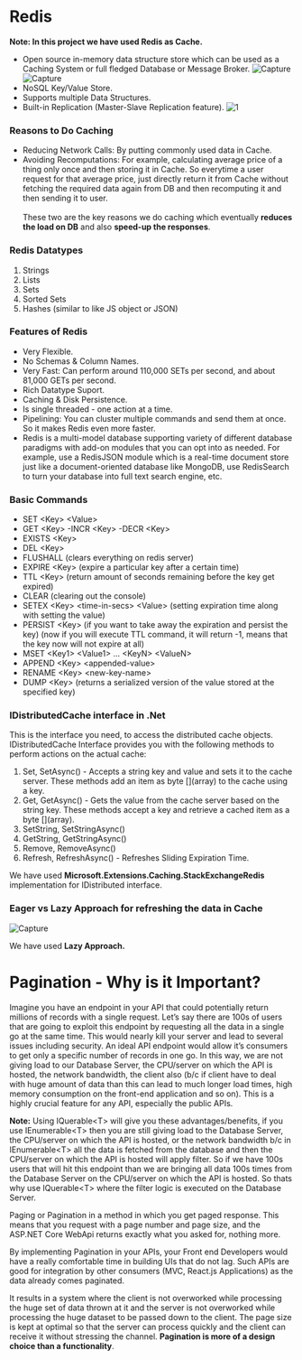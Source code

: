 # Redis
<b>Note: In this project we have used Redis as Cache.</b>

- Open source in-memory data structure store which can be used as a Caching System or full fledged Database or Message Broker.
![Capture](https://user-images.githubusercontent.com/76180043/189323592-41445b92-8db9-44de-b956-f6c51cd16970.PNG)
![Capture](https://user-images.githubusercontent.com/76180043/189374973-f9bd6035-287c-4359-90a7-9b0e8a1be83c.PNG)
- NoSQL Key/Value Store.
- Supports multiple Data Structures.
- Built-in Replication (Master-Slave Replication feature).
![1](https://user-images.githubusercontent.com/76180043/189301670-2ee66b2e-db35-41a9-9da5-7554794beed4.PNG)

### Reasons to Do Caching
- Reducing Network Calls: By putting commonly used data in Cache.
- Avoiding Recomputations: For example, calculating average price of a thing only once and then storing it in Cache. So everytime a user request for that average price, just directly return it from Cache without fetching the required data again from DB and then recomputing it and then sending it to user. <br><br>
These two are the key reasons we do caching which eventually <b>reduces the load on DB</b> and also <b>speed-up the responses</b>.

### Redis Datatypes
1) Strings
2) Lists
3) Sets
4) Sorted Sets
5) Hashes (similar to like JS object or JSON)

### Features of Redis
- Very Flexible.
- No Schemas & Column Names.
- Very Fast: Can perform around 110,000 SETs per second, and about 81,000 GETs per second.
- Rich Datatype Suport.
- Caching & Disk Persistence.
- Is single threaded - one action at a time.
- Pipelining: You can cluster multiple commands and send them at once. So it makes Redis even more faster.
- Redis is a multi-model database supporting variety of different database paradigms with add-on modules that you can opt into as needed. For example, use a RedisJSON module which is a real-time document store just like a document-oriented database like MongoDB, use RedisSearch to turn your database into full text search engine, etc.

### Basic Commands
- SET &lt;Key&gt; &lt;Value&gt;
- GET &lt;Key&gt;
-INCR &lt;Key&gt;
-DECR &lt;Key&gt;
- EXISTS &lt;Key&gt;
- DEL &lt;Key&gt;
- FLUSHALL (clears everything on redis server)
- EXPIRE &lt;Key&gt; <time-in-secs> (expire a particular key after a certain time)
- TTL &lt;Key&gt; (return amount of seconds remaining before the key get expired)
- CLEAR (clearing out the console)
- SETEX &lt;Key&gt; &lt;time-in-secs&gt; &lt;Value&gt; (setting expiration time along with setting the value)
- PERSIST &lt;Key&gt; (if you want to take away the expiration and persist the key) (now if you will execute TTL command, it will return -1, means that the key now will not expire at all)
- MSET &lt;Key1&gt; &lt;Value1&gt; ... &lt;KeyN&gt; &lt;ValueN&gt;
- APPEND &lt;Key&gt; &lt;appended-value&gt;
- RENAME &lt;Key&gt; &lt;new-key-name&gt;
- DUMP &lt;Key&gt; (returns a serialized version of the value stored at the specified key)

### IDistributedCache interface in .Net
This is the interface you need, to access the distributed cache objects. IDistributedCache Interface provides you with the following methods to perform actions on the actual cache:
1) Set, SetAsync() - Accepts a string key and value and sets it to the cache server. These methods add an item as byte \[\](array) to the cache using a key. 
2) Get, GetAsync() - Gets the value from the cache server based on the string key. These methods accept a key and retrieve a cached item as a byte \[\](array). 
3) SetString, SetStringAsync()
4) GetString, GetStringAsync()
5) Remove, RemoveAsync()
6) Refresh, RefreshAsync() - Refreshes Sliding Expiration Time.

We have used <b>Microsoft.Extensions.Caching.StackExchangeRedis</b> implementation for IDistributed interface.

### Eager vs Lazy Approach for refreshing the data in Cache
![Capture](https://user-images.githubusercontent.com/76180043/189633119-09b0b7ff-ef2e-42c1-bb6f-3cae3d060f54.PNG)

We have used <b>Lazy Approach.</b>

# Pagination - Why is it Important?
Imagine you have an endpoint in your API that could potentially return millions of records with a single request. Let’s say there are 100s of users that are going to exploit this endpoint by requesting all the data in a single go at the same time. This would nearly kill your server and lead to several issues including security. An ideal API endpoint would allow it’s consumers to get only a specific number of records in one go. In this way, we are not giving load to our Database Server, the CPU/server on which the API is hosted, the network bandwidth, the client also (b/c if client have to deal with huge amount of data than this can lead to much longer load times, high memory consumption on the front-end application and so on). This is a highly crucial feature for any API, especially the public APIs.

<b>Note:</b> Using IQuerable&lt;T&gt; will give you these advantages/benefits, if you use IEnumerable&lt;T&gt; then you are still giving load to the Database Server, the CPU/server on which the API is hosted, or the network bandwidth b/c in IEnumerable&lt;T&gt; all the data is fetched from the database and then the CPU/server on which the API is hosted will apply filter. So if we have 100s users that will hit this endpoint than we are bringing all data 100s times from the Database Server on the CPU/server on which the API is hosted. So thats why use IQuerable&lt;T&gt; where the filter logic is executed on the Database Server.

Paging or Pagination in a method in which you get paged response. This means that you request with a page number and page size, and the ASP.NET Core WebApi returns exactly what you asked for, nothing more.

By implementing Pagination in your APIs, your Front end Developers would have a really comfortable time in building UIs that do not lag. Such APIs are good for integration by other consumers (MVC, React.js Applications) as the data already comes paginated.

It results in a system where the client is not overworked while processing the huge set of data thrown at it and the server is not overworked while processing the huge dataset to be passed down to the client. The page size is kept at optimal so that the server can process quickly and the client can receive it without stressing the channel. <b>Pagination is more of a design choice than a functionality</b>.
